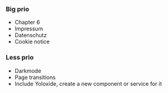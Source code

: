 ### Big prio
- Chapter 6
- Impressum
- Datenschutz
- Cookie notice

### Less prio
- Darkmode
- Page transitions
- Include Yoloxide, create a new component or service for it
